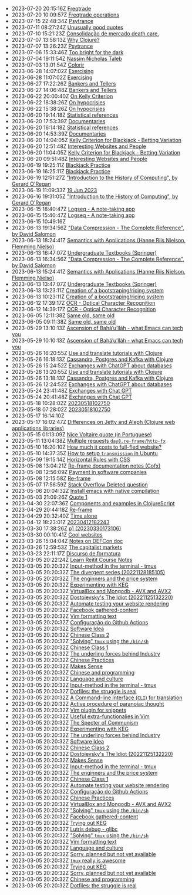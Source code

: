 * 2023-07-20 20:15:16Z [Freqtrade](../91)
* 2023-07-20 10:09:57Z [Freqtrade operations](../92)
* 2023-07-15 22:48:34Z [Psytrance ](../74)
* 2023-07-11 08:27:24Z [Unusually good quotes](../88)
* 2023-07-10 15:21:23Z [Consolidação de mercado death care.](../87)
* 2023-07-07 13:58:13Z [Why Clojure?](../86)
* 2023-07-07 13:26:23Z [Psytrance ](../74)
* 2023-07-06 15:33:46Z [Too bright for the dark](../85)
* 2023-07-04 19:11:54Z [Nassim Nicholas Taleb](../84)
* 2023-07-03 13:01:54Z [Colorir](../83)
* 2023-06-28 14:07:02Z [Exercising](../82)
* 2023-06-28 11:07:02Z [Exercising](../82)
* 2023-06-27 17:22:26Z [Bankers and Tellers](../81)
* 2023-06-27 14:06:48Z [Bankers and Tellers](../81)
* 2023-06-22 20:00:40Z [On Kelly Criterion](../80)
* 2023-06-22 18:38:26Z [On hypocrisies](../79)
* 2023-06-22 15:38:26Z [On hypocrisies](../79)
* 2023-06-20 19:14:18Z [Statistical references](../78)
* 2023-06-20 17:53:39Z [Documentaries](../77)
* 2023-06-20 16:14:18Z [Statistical references](../78)
* 2023-06-20 14:53:39Z [Documentaries](../77)
* 2023-06-20 14:04:05Z [Kelly Criterion for Blackjack - Betting Variation](../76)
* 2023-06-20 12:51:48Z [Interesting Websites and People](../58)
* 2023-06-20 11:04:05Z [Kelly Criterion for Blackjack - Betting Variation](../76)
* 2023-06-20 09:51:48Z [Interesting Websites and People](../58)
* 2023-06-19 19:25:11Z [Blackjack Practice](../75)
* 2023-06-19 16:25:11Z [Blackjack Practice](../75)
* 2023-06-19 12:51:27Z ["Introduction to the History of Computing", by Gerard O'Regan](../73)
* 2023-06-19 11:09:33Z [19 Jun 2023](../74)
* 2023-06-16 19:31:05Z ["Introduction to the History of Computing", by Gerard O'Regan](../73)
* 2023-06-15 18:40:47Z [Logseq - A note-taking app](../72)
* 2023-06-15 15:40:47Z [Logseq - A note-taking app](../72)
* 2023-06-15 10:49:16Z [](../71)
* 2023-06-13 19:34:56Z ["Data Compression - The Complete Reference", by David Salomon](../70)
* 2023-06-13 18:24:41Z [Semantics with Applications (Hanne Riis Nielson, Flemming Nielso)](../69)
* 2023-06-13 16:47:07Z [Undergraduate Textbooks (Springer)](../68)
* 2023-06-13 16:34:56Z ["Data Compression - The Complete Reference", by David Salomon](../70)
* 2023-06-13 15:24:41Z [Semantics with Applications (Hanne Riis Nielson, Flemming Nielso)](../69)
* 2023-06-13 13:47:07Z [Undergraduate Textbooks (Springer)](../68)
* 2023-06-13 13:23:11Z [Creation of a bootstraping/ricing system](../67)
* 2023-06-13 10:23:11Z [Creation of a bootstraping/ricing system](../67)
* 2023-06-12 17:39:17Z [OCR - Optical Character Recognition](../66)
* 2023-06-12 14:39:17Z [OCR - Optical Character Recognition](../66)
* 2023-06-05 12:11:38Z [Same old, same old](../64)
* 2023-06-05 09:11:38Z [Same old, same old](../64)
* 2023-05-29 13:10:13Z [Ascension of Bahá’u’lláh - what Emacs can tech you](../63)
* 2023-05-29 10:10:13Z [Ascension of Bahá’u’lláh - what Emacs can tech you](../63)
* 2023-05-26 16:20:55Z [Use and translate tutorials with Clojure](../62)
* 2023-05-26 16:18:13Z [Cassandra, Postgres and Kafka with Clojure](../61)
* 2023-05-26 15:24:52Z [Exchanges with ChatGPT about databases](../60)
* 2023-05-26 13:20:55Z [Use and translate tutorials with Clojure](../62)
* 2023-05-26 13:18:13Z [Cassandra, Postgres and Kafka with Clojure](../61)
* 2023-05-26 12:24:52Z [Exchanges with ChatGPT about databases](../60)
* 2023-05-24 23:41:48Z [Exchanges with Chat GPT](../59)
* 2023-05-24 20:41:48Z [Exchanges with Chat GPT](../59)
* 2023-05-18 10:28:02Z [20230518102750](../57)
* 2023-05-18 07:28:02Z [20230518102750](../57)
* 2023-05-17 16:14:10Z [](../56)
* 2023-05-17 16:02:47Z [Differences on Jetty and Aleph (Clojure web applications libraries)](../55)
* 2023-05-15 01:13:09Z [Nice Voltaire quote (in Portuguese)](../54)
* 2023-05-11 13:04:38Z [Multiple requests `day8.re-frame/http-fx`](../53)
* 2023-05-10 16:20:10Z [How much it costs to full-fled website?](../52)
* 2023-05-10 14:37:35Z [How to setup `transmission` in Ubuntu](../51)
* 2023-05-09 19:15:14Z [Horizontal Rules with CSS](../50)
* 2023-05-08 13:04:21Z [Re-frame documentation notes (Cofx)](../49)
* 2023-05-08 12:56:09Z [Payment in software companies](../48)
* 2023-05-08 12:15:58Z [Re-frame](../47)
* 2023-05-07 17:56:59Z [Stack Overflow Deleted question](../46)
* 2023-05-06 20:04:32Z [Install emacs with native compilation](../45)
* 2023-05-03 21:09:26Z [Quote 1](../43)
* 2023-04-30 22:07:36Z [Components and examples in ClojureScript](../42)
* 2023-04-29 20:44:18Z [Re-frame](../41)
* 2023-04-29 20:32:40Z [Time alone](../40)
* 2023-04-12 18:23:01Z [20230412182243](../39)
* 2023-03-30 17:38:26Z [p1 (20230330173106)](../38)
* 2023-03-30 00:10:41Z [Cool websites](../37)
* 2023-03-26 15:04:04Z [Notes on DEFCon doc](../35)
* 2023-03-26 12:59:53Z [The capitalist markets](../34)
* 2023-03-23 22:11:17Z [Discurso de formatura](../33)
* 2023-03-05 20:22:24Z [Learn Reitit Course Notes](../32)
* 2023-03-05 20:20:32Z [Input-method in the terminal - tmux](../17)
* 2023-03-05 20:20:32Z [The divergent series (20221128185105)](../9)
* 2023-03-05 20:20:32Z [The enginners and the price system](../4)
* 2023-03-05 20:20:32Z [Experimenting with KEG](../5)
* 2023-03-05 20:20:32Z [VirtualBox and Mongodb - AVX and AVX2](../31)
* 2023-03-05 20:20:32Z [Dostoievsky's The Idiot (20221125132220)](../3)
* 2023-03-05 20:20:32Z [Automate testing your website rendering](../29)
* 2023-03-05 20:20:32Z [Facebook gathered-content](../6)
* 2023-03-05 20:20:32Z [Vim formatting text](../7)
* 2023-03-05 20:20:32Z [Configuração do Github Actions](../27)
* 2023-03-05 20:20:32Z [Software Idea](../26)
* 2023-03-05 20:20:32Z [Chinese Class 2](../25)
* 2023-03-05 20:20:32Z ["Solving" `tmux` using the `/bin/sh`](../24)
* 2023-03-05 20:20:32Z [Chinese Class 1](../22)
* 2023-03-05 20:20:32Z [The underling forces behind Industry](../8)
* 2023-03-05 20:20:32Z [Chinese Practices](../20)
* 2023-03-05 20:20:32Z [Makes Sense](../2)
* 2023-03-05 20:20:32Z [Chinese and programming](../19)
* 2023-03-05 20:20:32Z [Language and culture](../21)
* 2023-03-05 20:20:32Z [Input-method in the terminal - tmux](../17)
* 2023-03-05 20:20:32Z [Dotfiles: the struggle is real](../28)
* 2023-03-05 20:20:32Z [A Command-line Interface (`CLI`) for translation](../16)
* 2023-03-05 20:20:32Z [Active procedure of paranoiac thought ](../15)
* 2023-03-05 20:20:32Z [Vim plugin for snippets](../13)
* 2023-03-05 20:20:32Z [Useful extra-functionalies in Vim](../12)
* 2023-03-05 20:20:32Z [The Specter of Communism](../11)
* 2023-03-05 20:20:32Z [Experimenting with KEG](../5)
* 2023-03-05 20:20:32Z [The underling forces behind Industry](../8)
* 2023-03-05 20:20:32Z [Software Idea](../26)
* 2023-03-05 20:20:32Z [Chinese Class 2](../25)
* 2023-03-05 20:20:32Z [Dostoievsky's The Idiot (20221125132220)](../3)
* 2023-03-05 20:20:32Z [Makes Sense](../2)
* 2023-03-05 20:20:32Z [Input-method in the terminal - tmux](../17)
* 2023-03-05 20:20:32Z [The enginners and the price system](../4)
* 2023-03-05 20:20:32Z [Chinese Class 1](../22)
* 2023-03-05 20:20:32Z [Automate testing your website rendering](../29)
* 2023-03-05 20:20:32Z [Configuração do Github Actions](../27)
* 2023-03-05 20:20:32Z [Chinese Practices](../20)
* 2023-03-05 20:20:32Z [VirtualBox and Mongodb - AVX and AVX2](../31)
* 2023-03-05 20:20:32Z ["Solving" `tmux` using the `/bin/sh`](../24)
* 2023-03-05 20:20:32Z [Facebook gathered-content](../6)
* 2023-03-05 20:20:32Z [Trying out KEG](../1)
* 2023-03-05 20:20:32Z [Lutris debug - glibc](../18)
* 2023-03-05 20:20:32Z ["Solving" `tmux` using the `/bin/sh`](../24)
* 2023-03-05 20:20:32Z [Vim formatting text](../7)
* 2023-03-05 20:20:32Z [Language and culture](../21)
* 2023-03-05 20:20:32Z [Sorry, planned but not yet available](../0)
* 2023-03-05 20:20:32Z [`tmux` really is awesome](../10)
* 2023-03-05 20:20:32Z [Trying out KEG](../1)
* 2023-03-05 20:20:32Z [Sorry, planned but not yet available](../0)
* 2023-03-05 20:20:32Z [Chinese and programming](../19)
* 2023-03-05 20:20:32Z [Dotfiles: the struggle is real](../28)
